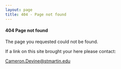 ```yaml
---
layout: page
title: 404 - Page not found
---
```


#### 404 Page not found

The page you requested could not be found.

If a link on this site brought your here please contact:

<a href="mailto:Cameron.Devine@stmartin.edu">Cameron.Devine@stmartin.edu</a>
